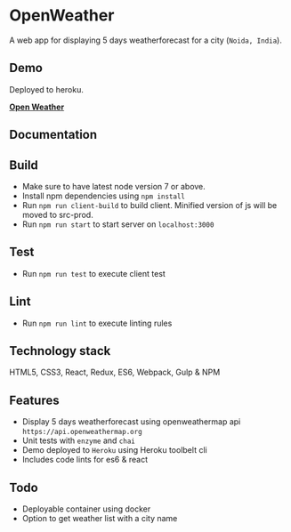 # OpenWeather

A web app for displaying 5 days weatherforecast for a city (`Noida, India`).

## Demo

Deployed to heroku.

**[Open Weather]()**

## Documentation

## Build

* Make sure to have latest node version 7 or above.
* Install npm dependencies using `npm install`
* Run `npm run client-build` to build client. Minified version of js will be moved to src-prod.
* Run `npm run start` to start server on `localhost:3000`

## Test
* Run `npm run test` to execute client test

## Lint
* Run `npm run lint` to execute linting rules

## Technology stack

HTML5, CSS3, React, Redux, ES6, Webpack, Gulp & NPM

## Features

* Display 5 days weatherforecast using openweathermap api `https://api.openweathermap.org`
* Unit tests with `enzyme` and `chai`
* Demo deployed to `Heroku` using Heroku toolbelt cli
* Includes code lints for es6 & react

## Todo

* Deployable container using docker
* Option to get weather list with a city name